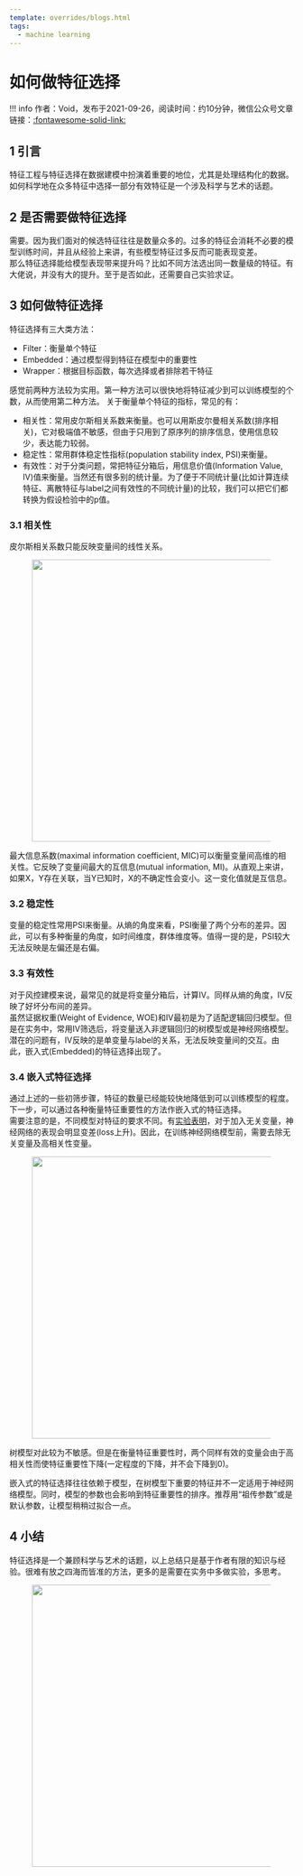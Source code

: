 ```yaml
---
template: overrides/blogs.html
tags:
  - machine learning
---
```


# 如何做特征选择

!!! info
    作者：Void，发布于2021-09-26，阅读时间：约10分钟，微信公众号文章链接：[:fontawesome-solid-link:](https://mp.weixin.qq.com/s/Cuw1ugpxm-5lF_rUkAu56Q)

## 1 引言

特征工程与特征选择在数据建模中扮演着重要的地位，尤其是处理结构化的数据。如何科学地在众多特征中选择一部分有效特征是一个涉及科学与艺术的话题。  


## 2 是否需要做特征选择

需要。因为我们面对的候选特征往往是数量众多的。过多的特征会消耗不必要的模型训练时间，并且从经验上来讲，有些模型特征过多反而可能表现变差。  
那么特征选择能给模型表现带来提升吗？比如不同方法选出同一数量级的特征。有大佬说，并没有大的提升。至于是否如此，还需要自己实验求证。

## 3 如何做特征选择

特征选择有三大类方法：

- Filter：衡量单个特征
- Embedded：通过模型得到特征在模型中的重要性
- Wrapper：根据目标函数，每次选择或者排除若干特征

感觉前两种方法较为实用。第一种方法可以很快地将特征减少到可以训练模型的个数，从而使用第二种方法。
关于衡量单个特征的指标，常见的有：

- 相关性：常用皮尔斯相关系数来衡量。也可以用斯皮尔曼相关系数(排序相关)，它对极端值不敏感，但由于只用到了原序列的排序信息，使用信息较少，表达能力较弱。
- 稳定性：常用群体稳定性指标(population stability index, PSI)来衡量。
- 有效性：对于分类问题，常把特征分箱后，用信息价值(Information Value, IV)值来衡量。当然还有很多别的统计量。为了便于不同统计量(比如计算连续特征、离散特征与label之间有效性的不同统计量)的比较，我们可以把它们都转换为假设检验中的p值。

### 3.1 相关性

皮尔斯相关系数只能反映变量间的线性关系。  

<figure>
  <img src="https://user-images.githubusercontent.com/47420814/136344241-ef29279b-4f39-4426-b2e2-3723b65f076f.jpg" width="500" />
</figure>

最大信息系数(maximal information coefficient, MIC)可以衡量变量间高维的相关性。它反映了变量间最大的互信息(mutual information, MI)。从直观上来讲，如果X，Y存在关联，当Y已知时，X的不确定性会变小。这一变化值就是互信息。

### 3.2 稳定性

变量的稳定性常用PSI来衡量。从熵的角度来看，PSI衡量了两个分布的差异。因此，可以有多种衡量的角度，如时间维度，群体维度等。值得一提的是，PSI较大无法反映是左偏还是右偏。

### 3.3 有效性

对于风控建模来说，最常见的就是将变量分箱后，计算IV。同样从熵的角度，IV反映了好坏分布间的差异。  
虽然证据权重(Weight of Evidence, WOE)和IV最初是为了适配逻辑回归模型。但是在实务中，常用IV筛选后，将变量送入非逻辑回归的树模型或是神经网络模型。  
潜在的问题有，IV反映的是单变量与label的关系，无法反映变量间的交互。由此，嵌入式(Embedded)的特征选择出现了。

### 3.4 嵌入式特征选择

通过上述的一些初筛步骤，特征的数量已经能较快地降低到可以训练模型的程度。下一步，可以通过各种衡量特征重要性的方法作嵌入式的特征选择。  
需要注意的是，不同模型对特征的要求不同。有[实验表明](http://www.feat.engineering/feature-selection-simulation.html)，对于加入无关变量，神经网络的表现会明显变差(loss上升)。因此，在训练神经网络模型前，需要去除无关变量及高相关性变量。

<figure>
  <img src="https://user-images.githubusercontent.com/47420814/136344689-526158b9-5737-491d-aeac-0c691c8ba5f5.png" width="500" />
</figure>

树模型对此较为不敏感。但是在衡量特征重要性时，两个同样有效的变量会由于高相关性而使特征重要性下降(一定程度的下降，并不会下降到0)。  

嵌入式的特征选择往往依赖于模型，在树模型下重要的特征并不一定适用于神经网络模型。同时，模型的参数也会影响到特征重要性的排序。推荐用“祖传参数”或是默认参数，让模型稍稍过拟合一点。


## 4 小结

特征选择是一个兼顾科学与艺术的话题，以上总结只是基于作者有限的知识与经验。很难有放之四海而皆准的方法，更多的是需要在实务中多做实验，多思考。

<figure>
  <img src="https://cdn.jsdelivr.net/gh/BulletTech2021/Pics/2021-6-14/1623639526512-1080P%20(Full%20HD)%20-%20Tail%20Pic.png" width="500" />
</figure>

